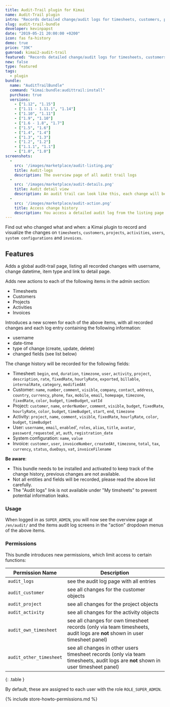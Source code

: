 ```yaml
---
title: Audit-Trail plugin for Kimai
name: Audit-Trail plugin
intro: "Records detailed change/audit logs for timesheets, customers, projects and activities and displays them in a per-item timeline."
slug: audit-trail-bundle
developer: kevinpapst
date: "2019-05-21 20:00:00 +0200"
icon: fas fa-history
demo: true 
price: "39€"
gumroad: kimai2-audit-trail
featured: "Records detailed change/audit logs for timesheets, customers, projects and activities and displays them in a per-item timeline."
new: false
type: featured
tags:
  - plugin
bundle:
  name: "AuditTrailBundle"
  command: "kimai:bundle:audittrail:install"
  purchase: true
  versions:
    - ["1.12", "1.15"]
    - ["1.11 - 1.11.1", "1.14"]
    - ["1.10", "1.11"]
    - ["1.9", "1.10"]
    - ["1.6 - 1.8", "1.7"]
    - ["1.5", "1.6"]
    - ["1.4", "1.4"]
    - ["1.3", "1.3"]
    - ["1.2", "1.2"]
    - ["1.1.1", "1.1"]
    - ["1.0", "1.0"]
screenshots:
  - 
    src: '/images/marketplace/audit-listing.png'
    title: Audit-logs
    description: The overview page of all audit trail logs
  -
    src: '/images/marketplace/audit-details.png'
    title: Audit detail view
    description: An audit trail can look like this, each change will be recorded and you might see more entries in a object timeline
  - 
    src: '/images/marketplace/audit-action.png'
    title: Access change history
    description: You access a detailed audit log from the listing page or from the data-table "Actions" dropdown of each item
---
```

 
Find out who changed what and when: a Kimai plugin to record and visualize the changes on `timesheets`, `customers`, `projects`, `activities`, `users`, `system configurations` and `invoices`.

## Features

Adds a global audit-trail page, listing all recorded changes with username, change datetime, item type and link to detail page.

Adds new actions to each of the following items in the admin section:
- Timesheets
- Customers
- Projects
- Activities
- Invoices

Introduces a new screen for each of the above items, with all recorded changes and each log entry containing the following information:

- username
- date-time
- type of change (create, update, delete)
- changed fields (see list below)
 
The change history will be recorded for the following fields:
- Timesheet: `begin`, `end`, `duration`, `timezone`, `user`, `activity`, `project`, `description`, `rate`, `fixedRate`, `hourlyRate`, `exported`, `billable`, `internalRate`, `category`, `modifiedAt` 
- Customer: `name`, `number`, `comment`, `visible`, `company`, `contact`, `address`, `country`, `currency`, `phone`, `fax`, `mobile`, `email`, `homepage`, `timezone`, `fixedRate`, `color`, `budget`, `timeBudget`, `vatId` 
- Project: `customer`, `name`, `orderNumber`, `comment`, `visible`, `budget`, `fixedRate`, `hourlyRate`, `color`, `budget`, `timeBudget`, `start`, `end`, `timezone`
- Activity: `project`, `name`, `comment`, `visible`, `fixedRate`, `hourlyRate`, `color`, `budget`, `timeBudget`
- User: `username`, `email`, `enabled`', `roles`, `alias`, `title`, `avatar`, `password_requested_at`, `auth`, `registration_date` 
- System configuration: `name`, `value`
- Invoice: `customer`, `user`, `invoiceNumber`, `createdAt`, `timezone`, `total`, `tax`, `currency`, `status`, `dueDays`, `vat`, `invoiceFilename`

**Be aware**:
- This bundle needs to be installed and activated to keep track of the change history, previous changes are not available.
- Not all entities and fields will be recorded, please read the above list carefully.
- The "Audit logs" link is not available under "My timsheets" to prevent potential information leaks.

### Usage

When logged in as `SUPER_ADMIN`, you will now see the overview page at `/en/audit/` and the items audit log screens 
in the "action" dropdown menus of the above items.

### Permissions

This bundle introduces new permissions, which limit access to certain functions:

| Permission Name           | Description |
|---                        |--- |
| `audit_logs`              | see the audit log page with all entries |
| `audit_customer`          | see all changes for the customer objects |
| `audit_project`           | see all changes for the project objects |
| `audit_activity`          | see all changes for the activity objects |
| `audit_own_timesheet`     | see all changes for own timesheet records (only via team timesheets, audit logs are **not** shown in user timesheet panel) |
| `audit_other_timesheet`   | see all changes in other users timesheet records (only via team timesheets, audit logs are **not** shown in user timesheet panel) |
{: .table }

By default, these are assigned to each user with the role `ROLE_SUPER_ADMIN`.

{% include store-howto-permissions.md %}
 
